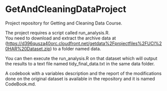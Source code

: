 # GetAndCleaningDataProject

 Project repository for Getting and Cleaning Data Course.  
 
 The project requires a script called run_analysis.R.  
 You need to download and extract the archive data at (https://d396qusza40orc.cloudfront.net/getdata%2Fprojectfiles%2FUCI%20HAR%20Dataset.zip) to a folder named data. 
 
 You can then execute the run_analysis.R on that dataset which will output the results to a text file named tidy_final_data.txt in the same data folder.
 
 A codebook with a variables description and the report of the modifications done on the original dataset is available in the repository and it is named CodeBook.md.

